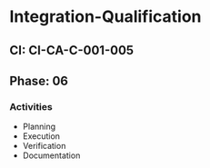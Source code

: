 # Integration-Qualification

## CI: CI-CA-C-001-005
## Phase: 06

### Activities
- Planning
- Execution
- Verification
- Documentation
